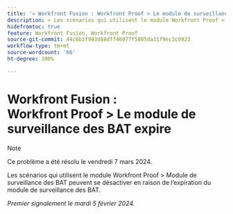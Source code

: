 ```yaml
---
title: '« Workfront Fusion : Workfront Proof > Le module de surveillance des BAT expire »'
description: « Les scénarios qui utilisent le module Workfront Proof > Module de surveillance des BAT peuvent se désactiver en raison de l’expiration du module de surveillance des BAT. »
hidefromtoc: true
feature: Workfront Fusion, Workfront Proof
source-git-commit: 44c6b3f903d88dff46077f5805da31f9ec3c0923
workflow-type: tm+mt
source-wordcount: '66'
ht-degree: 100%

---
```



# Workfront Fusion : Workfront Proof > Le module de surveillance des BAT expire

>[!NOTE]
>
>Ce problème a été résolu le vendredi 7 mars 2024.

Les scénarios qui utilisent le module Workfront Proof > Module de surveillance des BAT peuvent se désactiver en raison de l’expiration du module de surveillance des BAT.

_Premier signalement le mardi 5 février 2024._
